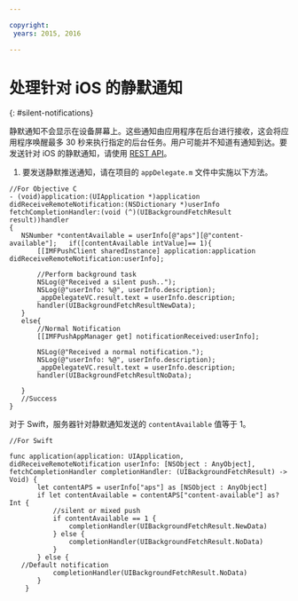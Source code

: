 ```yaml
---

copyright:
 years: 2015, 2016

---
```


# 处理针对 iOS 的静默通知
{: #silent-notifications}

静默通知不会显示在设备屏幕上。这些通知由应用程序在后台进行接收，这会将应用程序唤醒最多 30 秒来执行指定的后台任务。用户可能并不知道有通知到达。要发送针对 iOS 的静默通知，请使用 [REST API](https://mobile.{DomainName}/imfpushrestapidocs/)。   

1. 要发送静默推送通知，请在项目的 `appDelegate.m` 文件中实施以下方法。


```
//For Objective C
- (void)application:(UIApplication *)application didReceiveRemoteNotification:(NSDictionary *)userInfo fetchCompletionHandler:(void (^)(UIBackgroundFetchResult result))handler
{
   NSNumber *contentAvailable = userInfo[@"aps"][@"content-available"];   if([contentAvailable intValue]== 1){
       [[IMFPushClient sharedInstance] application:application didReceiveRemoteNotification:userInfo];
       
       //Perform background task
       NSLog(@"Received a silent push..");
       NSLog(@"userInfo: %@", userInfo.description);
       _appDelegateVC.result.text = userInfo.description;
       handler(UIBackgroundFetchResultNewData);
   }
   else{
       //Normal Notification
       [[IMFPushAppManager get] notificationReceived:userInfo];
       
       NSLog(@"Received a normal notification.");
       NSLog(@"userInfo: %@", userInfo.description);
       _appDelegateVC.result.text = userInfo.description;
       handler(UIBackgroundFetchResultNoData);
       
   }
   //Success
}
```

对于 Swift，服务器针对静默通知发送的 `contentAvailable` 值等于 1。

```
//For Swift

func application(application: UIApplication, didReceiveRemoteNotification userInfo: [NSObject : AnyObject], fetchCompletionHandler completionHandler: (UIBackgroundFetchResult) -> Void) {
       let contentAPS = userInfo["aps"] as [NSObject : AnyObject]
       if let contentAvailable = contentAPS["content-available"] as? Int {
           //silent or mixed push
           if contentAvailable == 1 {
               completionHandler(UIBackgroundFetchResult.NewData)
           } else {
               completionHandler(UIBackgroundFetchResult.NoData)
           }
       } else {
   //Default notification
           completionHandler(UIBackgroundFetchResult.NoData)
       }
    }
```

